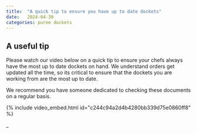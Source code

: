 ```yaml
---
title:  "A quick tip to ensure you have up to date dockets"
date:   2024-04-30
categories: puree dockets
---
```


## A useful tip

Please watch our video below on a quick tip to ensure your chefs always have the most up to date dockets on hand. We understand orders get updated all the time, so its critical to ensure that the dockets you are working from are the most up to date.

We recommend you have someone dedicated to checking these documents on a regular basis.

{% include video_embed.html id="c244c94a2d4b4280bb339d75e0860ff8" %}  

_

